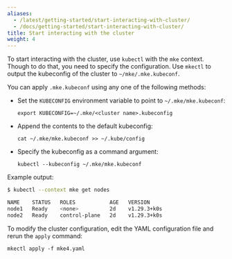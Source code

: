 ```yaml
---
aliases:
  - /latest/getting-started/start-interacting-with-cluster/
  - /docs/getting-started/start-interacting-with-cluster/
title: Start interacting with the cluster
weight: 4
---
```


To start interacting with the cluster, use `kubectl` with the `mke` context.
Though to do that, you need to specify the configuration. Use `mkectl` to output
the kubeconfig of the cluster to `~/mke/.mke.kubeconf`.

You can apply `.mke.kubeconf` using any one of the following methods:

- Set the `KUBECONFIG` environment variable to point to `~/.mke/mke.kubeconf`:

  ```shell
  export KUBECONFIG=~/.mke/<cluster name>.kubeconfig
  ```

- Append the contents to the default kubeconfig:

  ```shell
  cat ~/.mke/mke.kubeconf >> ~/.kube/config
  ```

- Specify the kubeconfig as a command argument:

  ```shell
  kubectl --kubeconfig ~/.mke/mke.kubeconf
  ```

Example output:

```bash
$ kubectl --context mke get nodes

NAME    STATUS   ROLES           AGE   VERSION
node1   Ready    <none>          2d    v1.29.3+k0s
node2   Ready    control-plane   2d    v1.29.3+k0s
```

To modify the cluster configuration, edit the YAML configuration file and
rerun the `apply` command:

```shell
mkectl apply -f mke4.yaml
```
